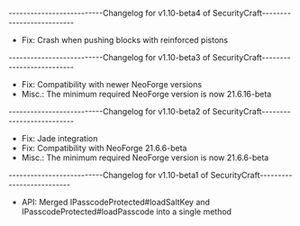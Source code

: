 --------------------------Changelog for v1.10-beta4 of SecurityCraft--------------------------

- Fix: Crash when pushing blocks with reinforced pistons

--------------------------Changelog for v1.10-beta3 of SecurityCraft--------------------------

- Fix: Compatibility with newer NeoForge versions
- Misc.: The minimum required NeoForge version is now 21.6.16-beta

--------------------------Changelog for v1.10-beta2 of SecurityCraft--------------------------

- Fix: Jade integration
- Fix: Compatibility with NeoForge 21.6.6-beta
- Misc.: The minimum required NeoForge version is now 21.6.6-beta

--------------------------Changelog for v1.10-beta1 of SecurityCraft--------------------------

- API: Merged IPasscodeProtected#loadSaltKey and IPasscodeProtected#loadPasscode into a single method
